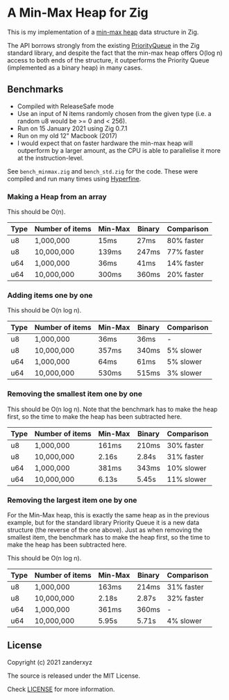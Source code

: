 # A Min-Max Heap for Zig

This is my implementation of a [min-max heap](https://en.wikipedia.org/wiki/Min-max_heap) data structure in Zig. 

The API borrows strongly from the existing [PriorityQueue](https://github.com/ziglang/zig/blob/master/lib/std/priority_queue.zig) in the Zig standard library, and despite the fact that the min-max heap offers O(log n) access to both ends of the structure, it outperforms the Priority Queue (implemented as a binary heap) in many cases.

## Benchmarks

* Compiled with ReleaseSafe mode
* Use an input of N items randomly chosen from the given type (i.e. a random u8 would be >= 0 and < 256). 
* Run on 15 January 2021 using Zig 0.7.1 
* Run on my old 12" Macbook (2017)
* I would expect that on faster hardware the min-max heap will outperform by a larger amount, as the CPU is able to parallelise it more at the instruction-level.

See `bench_minmax.zig` and `bench_std.zig` for the code. These were compiled and run many times using [Hyperfine](https://github.com/sharkdp/hyperfine).

### Making a Heap from an array

This should be O(n).

Type | Number of items | Min-Max | Binary | Comparison
--- | --- | --- | --- | ---
u8 | 1,000,000 | 15ms | 27ms | 80% faster
u8 | 10,000,000 | 139ms | 247ms | 77% faster
u64 | 1,000,000 | 36ms | 41ms | 14% faster
u64 | 10,000,000 | 300ms | 360ms | 20% faster

### Adding items one by one

This should be O(n log n).

Type | Number of items | Min-Max | Binary | Comparison
--- | --- | --- | --- | ---
u8 | 1,000,000 | 36ms | 36ms | -
u8 | 10,000,000 | 357ms | 340ms | 5% slower
u64 | 1,000,000 | 64ms | 61ms | 5% slower
u64 | 10,000,000 | 530ms | 515ms | 3% slower

### Removing the smallest item one by one

This should be O(n log n). Note that the benchmark has to make the heap first, so the time to make the heap has been subtracted here.

Type | Number of items | Min-Max | Binary | Comparison
--- | --- | --- | --- | ---
u8 | 1,000,000 | 161ms | 210ms | 30% faster
u8 | 10,000,000 | 2.16s | 2.84s | 31% faster
u64 | 1,000,000 | 381ms | 343ms | 10% slower
u64 | 10,000,000 | 6.13s | 5.45s | 11% slower

### Removing the largest item one by one

For the Min-Max heap, this is exactly the same heap as in the previous example, but for the standard library Priority Queue it is a new data structure (the reverse of the one above). Just as when removing the smallest item, the benchmark has to make the heap first, so the time to make the heap has been subtracted here.

This should be O(n log n).

Type | Number of items | Min-Max | Binary | Comparison
--- | --- | --- | --- | ---
u8 | 1,000,000 | 163ms | 214ms | 31% faster
u8 | 10,000,000 | 2.18s | 2.87s | 32% faster
u64 | 1,000,000 | 361ms | 360ms | -
u64 | 10,000,000 | 5.95s | 5.71s | 4% slower

## License

Copyright (c) 2021 zanderxyz

The source is released under the MIT License.

Check [LICENSE](https://github.com/zanderxyz/zig-min-max-heap/blob/master/LICENSE) for more information.
